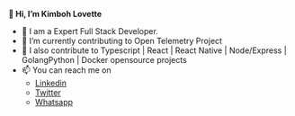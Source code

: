  **👋 Hi, I’m Kimboh Lovette**

- 👀 I am a Expert Full Stack Developer. 
- 🌱 I’m currently contributing to Open Telemetry Project
- 💞️ I also contribute to Typescript | React | React Native | Node/Express | GolangPython | Docker opensource projects
- 📫 You can reach me on
  - [Linkedin](https://www.linkedin.com/in/kimbohlovette)
  - [Twitter](https://twitter.com/KimbohLovette)
  - [Whatsapp](https://wa.link/nmw988)
